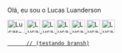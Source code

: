 Olá, eu sou o Lucas Luanderson

<div>
  <a href="https://github.com/LucasLusilva">
  <img aling=center alt="Lucas-Java" height="30em" width="40" src="https://cdn.jsdelivr.net/gh/devicons/devicon/icons/java/java-original-wordmark.svg" />
  <img aling=center alt="Lucas-Js" height="30em" src="https://cdn.jsdelivr.net/gh/devicons/devicon/icons/javascript/javascript-original.svg" />
  <img aling=center alt="Lucas-se" height="30em" src="https://cdn.jsdelivr.net/gh/devicons/devicon/icons/selenium/selenium-original.svg" />
  <img aling=center alt="Lucas-Cc" height="30em" src="https://cdn.jsdelivr.net/gh/devicons/devicon/icons/cucumber/cucumber-plain.svg" />
  <img aling=center alt="Lucas-dk" height="30em" src="https://cdn.jsdelivr.net/gh/devicons/devicon/icons/docker/docker-original-wordmark.svg" />
  <img aling=center alt="Lucas-jk" height="30em" src="https://cdn.jsdelivr.net/gh/devicons/devicon/icons/jenkins/jenkins-original.svg" />
  <img aling=center alt="Lucas-Jr" height="30em" src="https://cdn.jsdelivr.net/gh/devicons/devicon/icons/jira/jira-original-wordmark.svg" />
          
          
          // (testando bransh)
          
        
          
          
          
 </div>         
